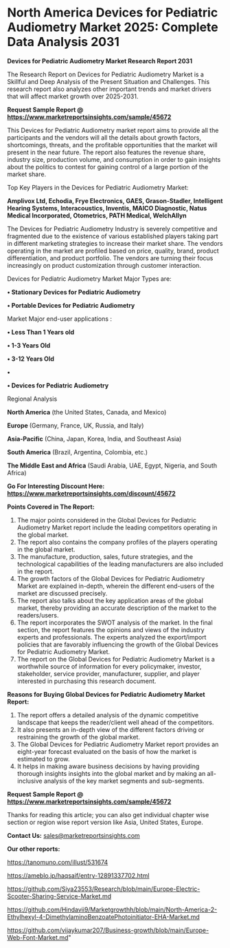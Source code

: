 # North America Devices for Pediatric Audiometry Market 2025: Complete Data Analysis 2031

<strong>Devices for Pediatric Audiometry Market Research Report 2031</strong>

The Research Report on Devices for Pediatric Audiometry Market is a Skillful and Deep Analysis of the Present Situation and Challenges. This research report also analyzes other important trends and market drivers that will affect market growth over 2025-2031.

<strong>Request Sample Report @ <a href=https://www.marketreportsinsights.com/sample/45672>https://www.marketreportsinsights.com/sample/45672</a></strong>

This Devices for Pediatric Audiometry market report aims to provide all the participants and the vendors will all the details about growth factors, shortcomings, threats, and the profitable opportunities that the market will present in the near future. The report also features the revenue share, industry size, production volume, and consumption in order to gain insights about the politics to contest for gaining control of a large portion of the market share.

Top Key Players in the Devices for Pediatric Audiometry Market:

<strong>Amplivox Ltd, Echodia, Frye Electronics, GAES, Grason-Stadler, Intelligent Hearing Systems, Interacoustics, Inventis, MAICO Diagnostic, Natus Medical Incorporated, Otometrics, PATH Medical, WelchAllyn</strong>

The Devices for Pediatric Audiometry Industry is severely competitive and fragmented due to the existence of various established players taking part in different marketing strategies to increase their market share. The vendors operating in the market are profiled based on price, quality, brand, product differentiation, and product portfolio. The vendors are turning their focus increasingly on product customization through customer interaction.

Devices for Pediatric Audiometry Market Major Types are:

<strong>•  Stationary Devices for Pediatric Audiometry

•  Portable Devices for Pediatric Audiometry</strong>

Market Major end-user applications :

<strong>•  Less Than 1 Years old

•  1-3 Years Old

•  3-12 Years Old

•  

•  Devices for Pediatric Audiometry</strong>

Regional Analysis

</u><strong><b>North America</b></strong> (the United States, Canada, and Mexico)

<strong><b>Europe </b></strong>(Germany, France, UK, Russia, and Italy)

<strong><b>Asia-Pacific</b></strong> (China, Japan, Korea, India, and Southeast Asia)

<strong><b>South America</b></strong> (Brazil, Argentina, Colombia, etc.)

<strong><b>The Middle East and Africa</b></strong> (Saudi Arabia, UAE, Egypt, Nigeria, and South Africa)

<strong>Go For Interesting Discount Here: <a href=https://www.marketreportsinsights.com/discount/45672>https://www.marketreportsinsights.com/discount/45672</a></strong>

<strong>Points Covered in The Report:</strong>
<ol>
  <li>The major points considered in the Global Devices for Pediatric Audiometry Market report include the leading competitors operating in the global market.</li>
  <li>The report also contains the company profiles of the players operating in the global market.</li>
  <li>The manufacture, production, sales, future strategies, and the technological capabilities of the leading manufacturers are also included in the report.</li>
  <li>The growth factors of the Global Devices for Pediatric Audiometry Market are explained in-depth, wherein the different end-users of the market are discussed precisely.</li>
  <li>The report also talks about the key application areas of the global market, thereby providing an accurate description of the market to the readers/users.</li>
  <li>The report incorporates the SWOT analysis of the market. In the final section, the report features the opinions and views of the industry experts and professionals. The experts analyzed the export/import policies that are favorably influencing the growth of the Global Devices for Pediatric Audiometry Market.</li>
  <li>The report on the Global Devices for Pediatric Audiometry Market is a worthwhile source of information for every policymaker, investor, stakeholder, service provider, manufacturer, supplier, and player interested in purchasing this research document.</li>
</ol>
<strong>Reasons for Buying Global Devices for Pediatric Audiometry Market Report:</strong>

<ol>
  <li>The report offers a detailed analysis of the dynamic competitive landscape that keeps the reader/client well ahead of the competitors.</li>
  <li>It also presents an in-depth view of the different factors driving or restraining the growth of the global market.</li>
  <li>The Global Devices for Pediatric Audiometry Market report provides an eight-year forecast evaluated on the basis of how the market is estimated to grow.</li>
  <li>It helps in making aware business decisions by having providing thorough insights insights into the global market and by making an all-inclusive analysis of the key market segments and sub-segments.</li>
</ol>
<strong>Request Sample Report @ <a href=https://www.marketreportsinsights.com/sample/45672>https://www.marketreportsinsights.com/sample/45672</a></strong>


Thanks for reading this article; you can also get individual chapter wise section or region wise report version like Asia, United States, Europe.

<strong>Contact Us:</strong>
sales@marketreportsinsights.com

<strong>Our other reports:</strong>

<a href=https://tanomuno.com/illust/531674>https://tanomuno.com/illust/531674</a>

<a href=https://ameblo.jp/haqsaif/entry-12891337702.html>https://ameblo.jp/haqsaif/entry-12891337702.html</a>

<a href=https://github.com/Siya23553/Research/blob/main/Europe-Electric-Scooter-Sharing-Service-Market.md>https://github.com/Siya23553/Research/blob/main/Europe-Electric-Scooter-Sharing-Service-Market.md</a>

<a href=https://github.com/Hindavii9/Marketgrowthh/blob/main/North-America-2-Ethylhexyl-4-DimethylaminoBenzoatePhotoinitiator-EHA-Market.md>https://github.com/Hindavii9/Marketgrowthh/blob/main/North-America-2-Ethylhexyl-4-DimethylaminoBenzoatePhotoinitiator-EHA-Market.md</a>

<a href=https://github.com/vijaykumar207/Business-growth/blob/main/Europe-Web-Font-Market.md>https://github.com/vijaykumar207/Business-growth/blob/main/Europe-Web-Font-Market.md</a>"
